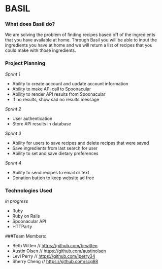 # BASIL

### What does Basil do?
We are solving the problem of finding recipes based off of the ingredients that you have available at home. Through Basil you will be able to input the ingredients you have at home and we will return a list of recipes that you could make with those ingredients.

### Project Planning
_Sprint 1_
+ Ability to create account and update account information
+ Ability to make API call to Spoonacular
+ Ability to render API results from Spoonacular
+ If no results, show sad no results message

_Sprint 2_
+ User authentication
+ Store API results in database

_Sprint 3_
+ Ability for users to save recipes and delete recipes that were saved
+ Save ingredients from last search for user
+ Ability to set and save dietary preferences

_Sprint 4_
+ Ability to send recipes to email or text
+ Donation button to keep website ad free

### Technologies Used
_in progress_
+ Ruby
+ Ruby on Rails
+ Spoonacular API
+ HTTParty

###Team Members:
+ Beth Witten // https://github.com/brwitten
+ Austin Olsen // https://github.com/austinolsen
+ Levi Perry // https://github.com/lperry34
+ Sherry Cheng // https://github.com/scg88
